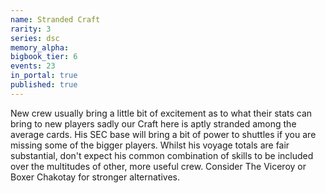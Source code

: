 ```yaml
---
name: Stranded Craft
rarity: 3
series: dsc
memory_alpha:
bigbook_tier: 6
events: 23
in_portal: true
published: true
---
```


New crew usually bring a little bit of excitement as to what their stats can bring to new players sadly our Craft here is aptly stranded among the average cards. His SEC base will bring a bit of power to shuttles if you are missing some of the bigger players. Whilst his voyage totals are fair substantial, don't expect his common combination of skills to be included over the multitudes of other, more useful crew. Consider The Viceroy or Boxer Chakotay for stronger alternatives.
